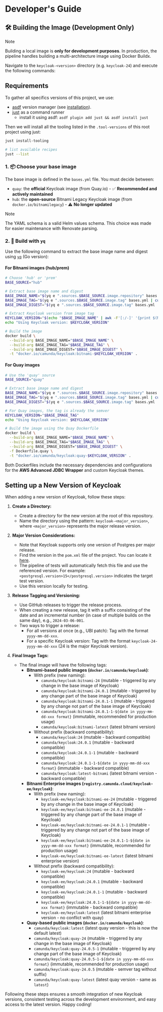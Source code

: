 # Developer's Guide

## 🛠️ Building the Image (Development Only)

> [!NOTE]
> Building a local image is **only for development purposes**.
> In production, the pipeline handles building a multi-architecture image using Docker Buildx.

Navigate to the `keycloak-<version>` directory (e.g. `keycloak-24`) and execute the following commands:

## Requirements

To gather all specifics versions of this project, we use:
- [asdf](https://asdf-vm.com/) version manager (see [installation](https://asdf-vm.com/guide/getting-started.html)).
- [just](https://github.com/casey/just) as a command runner
  - install it using asdf: `asdf plugin add just && asdf install just`

Then we will install all the tooling listed in the `.tool-versions` of this root project using just:
```bash
just install-tooling

# list available recipes
just --list
```

### 1. 📦 Choose your base image

The base image is defined in the `bases.yml` file. You must decide between:

* `quay`: the **official** Keycloak image (from Quay.io) - ✅ **Recommended and actively maintained**
* `hub`: the **open-source** Bitnami Legacy Keycloak image (from `docker.io/bitnamilegacy`) - ⚠️ **No longer updated**
> [!NOTE]
> The YAML schema is a valid Helm values schema. This choice was made for easier maintenance with Renovate parsing.

### 2. 🔧 Build with `yq`

Use the following command to extract the base image name and digest using [`yq`](https://mikefarah.gitbook.io/yq/) (Go version):

#### For Bitnami images (hub/prem)

```bash
# Choose 'hub' or 'prem'
BASE_SOURCE="hub"

# Extract base image name and digest
BASE_IMAGE_NAME="$(yq e ".sources.$BASE_SOURCE.image.repository" bases.yml)"
BASE_IMAGE_TAG="$(yq e ".sources.$BASE_SOURCE.image.tag" bases.yml | cut -d@ -f1)"
BASE_IMAGE_DIGEST="$(yq e ".sources.$BASE_SOURCE.image.tag" bases.yml | cut -d@ -f2)"

# Extract Keycloak version from image tag
KEYCLOAK_VERSION="$(echo "$BASE_IMAGE_NAME" | awk -F'[:/-]' '{print $(NF-1)}')"
echo "Using Keycloak version: $KEYCLOAK_VERSION"

# Build the image
docker build \
  --build-arg BASE_IMAGE_NAME="$BASE_IMAGE_NAME" \
  --build-arg BASE_IMAGE_TAG="$BASE_IMAGE_TAG" \
  --build-arg BASE_IMAGE_DIGEST="$BASE_IMAGE_DIGEST" \
  -t "docker.io/camunda/keycloak:bitnami-$KEYCLOAK_VERSION" .
```

#### For Quay images

```bash
# Use the 'quay' source
BASE_SOURCE="quay"

# Extract base image name and digest
BASE_IMAGE_NAME="$(yq e ".sources.$BASE_SOURCE.image.repository" bases.yml)"
BASE_IMAGE_TAG="$(yq e ".sources.$BASE_SOURCE.image.tag" bases.yml | cut -d@ -f1)"
BASE_IMAGE_DIGEST="$(yq e ".sources.$BASE_SOURCE.image.tag" bases.yml | cut -d@ -f2)"

# For Quay images, the tag is already the semver
KEYCLOAK_VERSION="$BASE_IMAGE_TAG"
echo "Using Keycloak version: $KEYCLOAK_VERSION"

# Build the image using the Quay Dockerfile
docker build \
  --build-arg BASE_IMAGE_NAME="$BASE_IMAGE_NAME" \
  --build-arg BASE_IMAGE_TAG="$BASE_IMAGE_TAG" \
  --build-arg BASE_IMAGE_DIGEST="$BASE_IMAGE_DIGEST" \
  -f Dockerfile.quay \
  -t "docker.io/camunda/keycloak:quay-$KEYCLOAK_VERSION" .
```

Both Dockerfiles include the necessary dependencies and configurations for the **AWS Advanced JDBC Wrapper** and custom Keycloak themes.


## Setting up a New Version of Keycloak


When adding a new version of Keycloak, follow these steps:

1. **Create a Directory:**
   - Create a directory for the new version at the root of this repository.
   - Name the directory using the pattern: `keycloak-<major_version>`, where `<major_version>` represents the major release version.

2. **Major Version Considerations:**
   - Note that Keycloak supports only one version of Postgres per major release.
   - Find the version in the `pom.xml` file of the project. You can locate it [here](https://github.com/keycloak/keycloak/blob/release/24.0/pom.xml).
   - The pipeline of tests will automatically fetch this file and use the referenced version. For example: `<postgresql.version>15</postgresql.version>` indicates the target test version.
   - Use this version locally for testing.

3. **Release Tagging and Versioning:**
   - Use GitHub releases to trigger the release process.
   - When creating a new release, tag it with a suffix consisting of the date and an incremental number (in case of multiple builds on the same day), e.g., `2024-03-06-001`.
   - Two ways to trigger a release:
     - For all versions at once (e.g., UBI patch): Tag with the format `yyyy-mm-dd-xxx`.
     - For a specific Keycloak version: Tag with the format `keycloak-24-yyyy-mm-dd-xxx` (24 is the major Keycloak version).

4. **Final Image Tags:**
   - The final image will have the following tags:
     - **Bitnami-based public images (`docker.io/camunda/keycloak`)**:
       - With prefix (new naming):
         - `camunda/keycloak:bitnami-24` (mutable - triggered by any change in the base image of Keycloak)
         - `camunda/keycloak:bitnami-24.0.1` (mutable - triggered by any change part of the base image of Keycloak)
         - `camunda/keycloak:bitnami-24.0.1-1` (mutable - triggered by any change not part of the base image of Keycloak)
         - `camunda/keycloak:bitnami-24.0.1-1-${date in yyyy-mm-dd-xxx format}` (immutable, recommended for production usage)
         - `camunda/keycloak:bitnami-latest` (latest bitnami version)
       - Without prefix (backward compatibility):
         - `camunda/keycloak:24` (mutable - backward compatible)
         - `camunda/keycloak:24.0.1` (mutable - backward compatible)
         - `camunda/keycloak:24.0.1-1` (mutable - backward compatible)
         - `camunda/keycloak:24.0.1-1-${date in yyyy-mm-dd-xxx format}` (immutable - backward compatible)
         - `camunda/keycloak:latest-bitnami` (latest bitnami version - backward compatible)
     - **Bitnami Enterprise images (`registry.camunda.cloud/keycloak-ee/keycloak`)**:
       - With prefix (new naming):
         - `keycloak-ee/keycloak:bitnami-ee-24` (mutable - triggered by any change in the base image of Keycloak)
         - `keycloak-ee/keycloak:bitnami-ee-24.0.1` (mutable - triggered by any change part of the base image of Keycloak)
         - `keycloak-ee/keycloak:bitnami-ee-24.0.1-1` (mutable - triggered by any change not part of the base image of Keycloak)
         - `keycloak-ee/keycloak:bitnami-ee-24.0.1-1-${date in yyyy-mm-dd-xxx format}` (immutable, recommended for production usage)
         - `keycloak-ee/keycloak:bitnami-ee-latest` (latest bitnami enterprise version)
       - Without prefix (backward compatibility):
         - `keycloak-ee/keycloak:24` (mutable - backward compatible)
         - `keycloak-ee/keycloak:24.0.1` (mutable - backward compatible)
         - `keycloak-ee/keycloak:24.0.1-1` (mutable - backward compatible)
         - `keycloak-ee/keycloak:24.0.1-1-${date in yyyy-mm-dd-xxx format}` (immutable - backward compatible)
         - `keycloak-ee/keycloak:latest` (latest bitnami enterprise version - no conflict with quay)
     - **Quay-based public images (`docker.io/camunda/keycloak`)**:
       - `camunda/keycloak:latest` (latest quay version - this is now the default latest)
       - `camunda/keycloak:quay-24` (mutable - triggered by any change in the base image of Keycloak)
       - `camunda/keycloak:quay-24.0.5-1` (mutable - triggered by any change part of the base image of Keycloak)
       - `camunda/keycloak:quay-24.0.5-1-${date in yyyy-mm-dd-xxx format}` (immutable, recommended for production usage)
       - `camunda/keycloak:quay-24.0.5` (mutable - semver tag without suffix)
       - `camunda/keycloak:quay-latest` (latest quay version - same as `latest`)

Following these steps ensures a smooth integration of new Keycloak versions, consistent testing across the development environment, and easy access to the latest version. Happy coding!
